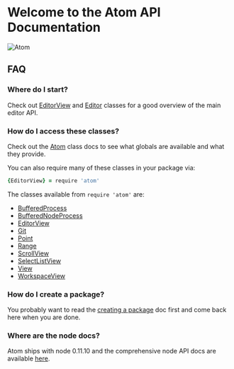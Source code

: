 # Welcome to the Atom API Documentation

![Atom](http://i.imgur.com/OrTvUAD.png)

## FAQ

### Where do I start?

Check out [EditorView][EditorView] and [Editor][Editor] classes for a good
overview of the main editor API.

### How do I access these classes?

Check out the [Atom][Atom] class docs to see what globals are available and
what they provide.

You can also require many of these classes in your package via:

```coffee
{EditorView} = require 'atom'
```

The classes available from `require 'atom'` are:
  * [BufferedProcess][BufferedProcess]
  * [BufferedNodeProcess][BufferedNodeProcess]
  * [EditorView][EditorView]
  * [Git][Git]
  * [Point][Point]
  * [Range][Range]
  * [ScrollView][ScrollView]
  * [SelectListView][SelectListView]
  * [View][View]
  * [WorkspaceView][WorkspaceView]

### How do I create a package?

You probably want to read the [creating a package][creating-a-package]
doc first and come back here when you are done.

### Where are the node docs?

Atom ships with node 0.11.10 and the comprehensive node API docs are available
[here][node-docs].

[Atom]: ../classes/Atom.html
[BufferedProcess]: ../classes/BufferedProcess.html
[BufferedNodeProcess]: ../classes/BufferedNodeProcess.html
[Editor]: ../classes/Editor.html
[EditorView]: ../classes/EditorView.html
[Git]: ../classes/Git.html
[Point]: ../classes/Point.html
[Range]: ../classes/Range.html
[ScrollView]: ../classes/ScrollView.html
[SelectListView]: ../classes/SelectListView.html
[View]: ../classes/View.html
[WorkspaceView]: ../classes/WorkspaceView.html
[creating-a-package]: https://atom.io/docs/latest/creating-a-package
[node-docs]: http://nodejs.org/docs/v0.11.10/api
